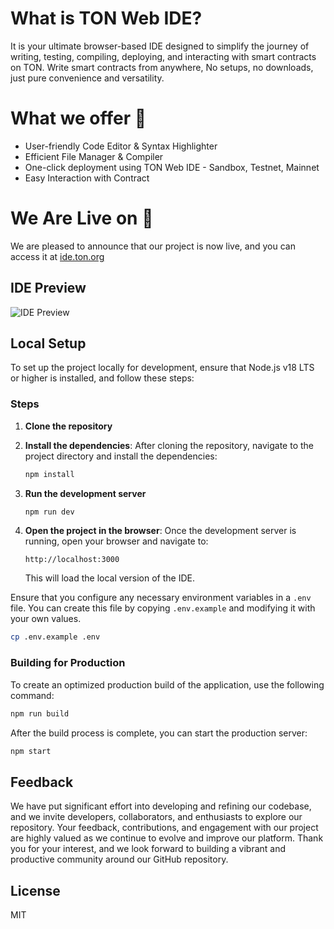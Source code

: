 # What is TON Web IDE?

It is your ultimate browser-based IDE designed to simplify the journey of writing, testing, compiling, deploying, and interacting with smart contracts on TON. Write smart contracts from anywhere, No setups, no downloads, just pure convenience and versatility.

# What we offer 🤝

- User-friendly Code Editor & Syntax Highlighter
- Efficient File Manager & Compiler
- One-click deployment using TON Web IDE - Sandbox, Testnet, Mainnet
- Easy Interaction with Contract

# We Are Live on 🤩

We are pleased to announce that our project is now live, and you can access it at [ide.ton.org](https://ide.ton.org/)

## IDE Preview

![IDE Preview](/images/screenshot.jpg)

## Local Setup

To set up the project locally for development, ensure that Node.js v18 LTS or higher is installed, and follow these steps:

### Steps

1. **Clone the repository**
2. **Install the dependencies**: After cloning the repository, navigate to the project directory and install the dependencies:

   ```bash
   npm install
   ```

3. **Run the development server**

   ```bash
   npm run dev
   ```

4. **Open the project in the browser**: Once the development server is running, open your browser and navigate to:

   ```
   http://localhost:3000
   ```

   This will load the local version of the IDE.

Ensure that you configure any necessary environment variables in a `.env` file. You can create this file by copying `.env.example` and modifying it with your own values.

```bash
cp .env.example .env
```

### Building for Production

To create an optimized production build of the application, use the following command:

```bash
npm run build
```

After the build process is complete, you can start the production server:

```bash
npm start
```

## Feedback

We have put significant effort into developing and refining our codebase, and we invite developers, collaborators, and enthusiasts to explore our repository. Your feedback, contributions, and engagement with our project are highly valued as we continue to evolve and improve our platform. Thank you for your interest, and we look forward to building a vibrant and productive community around our GitHub repository.

## License

MIT
